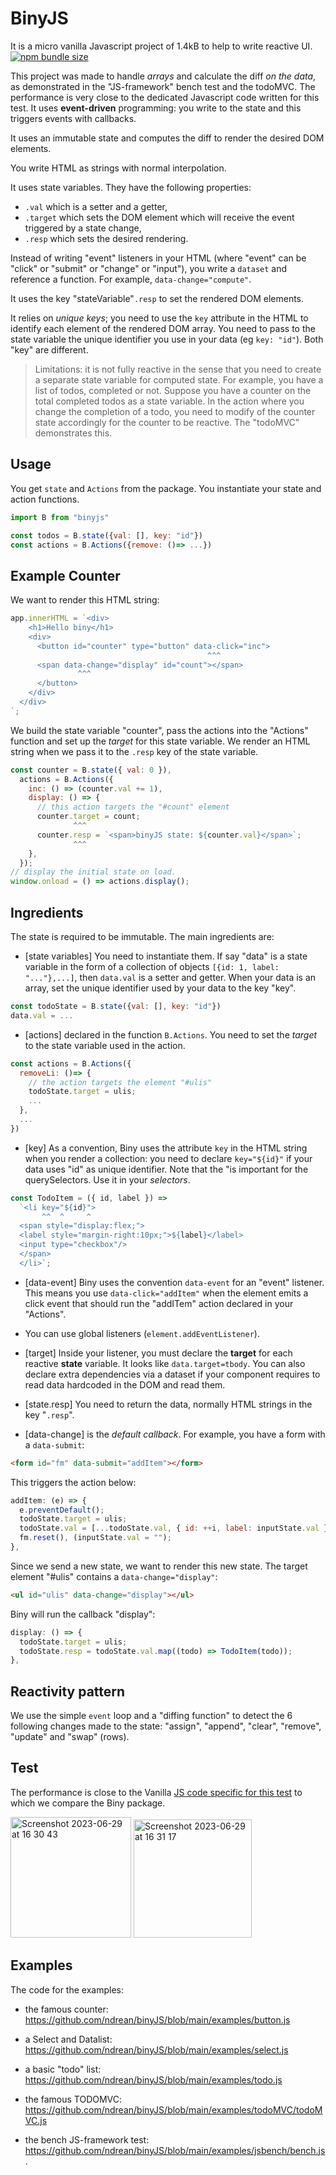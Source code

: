# BinyJS

It is a micro vanilla Javascript project of 1.4kB to help to write reactive UI.
[![npm bundle size](https://img.badgesize.io/ndrean/binyjs/main/dist/binyjs.umd.cjs?compression=gzip)](https://bundlephobia.com/package/binyjs@0.3.3)

This project was made to handle _arrays_ and calculate the diff _on the data_, as demonstrated in the "JS-framework" bench test and the todoMVC. The performance is very close to the dedicated Javascript code written for this test. It uses **event-driven** programming: you write to the state and this triggers events with callbacks.

It uses an immutable state and computes the diff to render the desired DOM elements.

You write HTML as strings with normal interpolation.

It uses state variables. They have the following properties:

 - `.val` which is a setter and a getter,
 - `.target` which sets the DOM element which will receive the event triggered by a state change,
 - `.resp` which sets the desired rendering.

Instead of writing "event" listeners in your HTML (where "event" can be "click" or "submit" or "change" or "input"), you write a `dataset` and reference a function. For example, `data-change="compute"`.

It uses the key "stateVariable"`.resp` to set the rendered DOM elements.

It relies on _unique keys_; you need to use the `key` attribute in the HTML to identify each element of the rendered DOM array. You need to pass to the state variable the unique identifier you use in your data (eg `key: "id"`). Both "key" are different.

> Limitations: it is not fully reactive in the sense that you need to create a separate state variable for computed state. For example, you have a list of todos, completed or not. Suppose you have a counter on the total completed todos as a state variable. In the action where you change the completion of a todo, you need to modify of the counter state accordingly for the counter to be reactive. The "todoMVC" demonstrates this.

## Usage

You get `state` and `Actions` from the package. You instantiate your state and action functions.

```js
import B from "binyjs"

const todos = B.state({val: [], key: "id"})
const actions = B.Actions({remove: ()=> ...})
```

## Example Counter

We want to render this HTML string:

```js
app.innerHTML = `<div>
    <h1>Hello biny</h1>
    <div>
      <button id="counter" type="button" data-click="inc">
                                            ^^^
      <span data-change="display" id="count"></span>
               ^^^
      </button>
    </div> 
  </div>
`;
```

We build the state variable "counter", pass the actions into the "Actions" function and set up the _target_ for this state variable. We render an HTML string when we pass it to the `.resp` key of the state variable.

```js
const counter = B.state({ val: 0 }),
  actions = B.Actions({
    inc: () => (counter.val += 1),
    display: () => {
      // this action targets the "#count" element
      counter.target = count;
              ^^^
      counter.resp = `<span>binyJS state: ${counter.val}</span>`;
              ^^^
    },
  });
// display the initial state on load.
window.onload = () => actions.display();
```

## Ingredients

The state is required to be immutable. The main ingredients are:

- [state variables] You need to instantiate them. If say "data" is a state variable in the form of a collection of objects `[{id: 1, label: "..."},...]`, then `data.val` is a setter and getter. When your data is an array, set the unique identifier used by your data to the key "key".

```js
const todoState = B.state({val: [], key: "id"})
data.val = ...
```

- [actions] declared in the function `B.Actions`. You need to set the _target_ to the state variable used in the action.

```js
const actions = B.Actions({
  removeLi: ()=> {
    // the action targets the element "#ulis"
    todoState.target = ulis;
    ...
  },
  ...
})
```

- [key] As a convention, Biny uses the attribute `key` in the HTML string when you render a collection: you need to declare `key="${id}"` if your data uses "id" as unique identifier. Note that the "is important for the querySelectors. Use it in your _selectors_.

```js
const TodoItem = ({ id, label }) =>
  `<li key="${id}">
       ^^  ^     ^ 
  <span style="display:flex;">
  <label style="margin-right:10px;">${label}</label>
  <input type="checkbox"/>
  </span>
  </li>`;
```

- [data-event] Biny uses the convention `data-event` for an "event" listener. This means you use `data-click="addItem"` when the element emits a click event that should run the "addITem" action declared in your "Actions".
- You can use global listeners (`element.addEventListener`).
- [target] Inside your listener, you must declare the **target** for each reactive **state** variable. It looks like `data.target=tbody`. You can also declare extra dependencies via a dataset if your component requires to read data hardcoded in the DOM and read them.

- [state.resp] You need to return the data, normally HTML strings in the key "`.resp`".

- [data-change] is the _default callback_. For example, you have a form with a `data-submit`:

```html
<form id="fm" data-submit="addItem"></form>
```

This triggers the action below:

```js
addItem: (e) => {
  e.preventDefault();
  todoState.target = ulis;
  todoState.val = [...todoState.val, { id: ++i, label: inputState.val }];
  fm.reset(), (inputState.val = "");
},
```

Since we send a new state, we want to render this new state. The target element "#ulis" contains a `data-change="display"`:

```html
<ul id="ulis" data-change="display"></ul>
```

Biny will run the callback "display":

```js
display: () => {
  todoState.target = ulis;
  todoState.resp = todoState.val.map((todo) => TodoItem(todo));
},
```

## Reactivity pattern

We use the simple `event` loop and a "diffing function" to detect the 6 following changes made to the state: "assign", "append", "clear", "remove", "update" and "swap" (rows).

## Test

The performance is close to the Vanilla [JS code specific for this test](https://github.com/krausest/js-framework-benchmark) to which we compare the Biny package.

<img width="193" alt="Screenshot 2023-06-29 at 16 30 43" src="https://github.com/ndrean/binyJS/assets/6793008/42d79563-5015-4551-ad0c-12015052d28b">

<img width="189" alt="Screenshot 2023-06-29 at 16 31 17" src="https://github.com/ndrean/binyJS/assets/6793008/43a165fb-6e16-4891-baa3-47bc9ef7a1e5">

## Examples

The code for the examples:

- the famous counter: <https://github.com/ndrean/binyJS/blob/main/examples/button.js>
- a Select and Datalist: <https://github.com/ndrean/binyJS/blob/main/examples/select.js>

- a basic "todo" list: <https://github.com/ndrean/binyJS/blob/main/examples/todo.js>

- the famous TODOMVC: <https://github.com/ndrean/binyJS/blob/main/examples/todoMVC/todoMVC.js>
- the bench JS-framework test: <https://github.com/ndrean/binyJS/blob/main/examples/jsbench/bench.js>.
